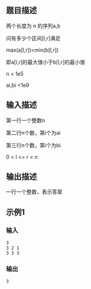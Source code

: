 ## 题目描述

两个长度为 n 的序列a,b

问有多少个区间[l,r]满足

max(a[l,r])<min(b[l,r])

即a[l,r]的最大值小于b[l,r]的最小值

n < 1e5

ai,bi <1e9

## 输入描述

第一行一个整数n

第二行n个数，第i个为ai

第三行n个数，第i个为bi

0 < l <= r < n

## 输出描述

一行一个整数，表示答案

## 示例1

### 输入

	3
	3 2 1
	3 3 3

### 输出

	3